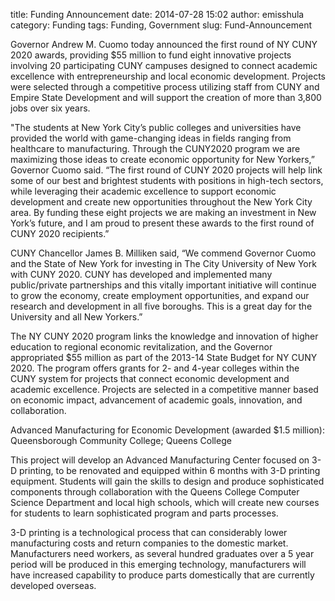 title: Funding Announcement
date: 2014-07-28 15:02
author: emisshula
category: Funding
tags: Funding, Government
slug: Fund-Announcement

Governor Andrew M. Cuomo today announced the first round of NY CUNY
2020 awards, providing $55 million to fund eight innovative projects
involving 20 participating CUNY campuses designed to connect academic
excellence with entrepreneurship and local economic
development. Projects were selected through a competitive process
utilizing staff from CUNY and Empire State Development and will
support the creation of more than 3,800 jobs over six years.

"The students at New York City’s public colleges and universities have
provided the world with game-changing ideas in fields ranging from
healthcare to manufacturing. Through the CUNY2020 program we are
maximizing those ideas to create economic opportunity for New
Yorkers,” Governor Cuomo said. “The first round of CUNY 2020 projects
will help link some of our best and brightest students with positions
in high-tech sectors, while leveraging their academic excellence to
support economic development and create new opportunities throughout
the New York City area. By funding these eight projects we are making
an investment in New York’s future, and I am proud to present these
awards to the first round of CUNY 2020 recipients.”

CUNY Chancellor James B. Milliken said, “We commend Governor Cuomo and
the State of New York for investing in The City University of New York
with CUNY 2020. CUNY has developed and implemented many public/private
partnerships and this vitally important initiative will continue to
grow the economy, create employment opportunities, and expand our
research and development in all five boroughs. This is a great day for
the University and all New Yorkers.”

The NY CUNY 2020 program links the knowledge and innovation of higher
education to regional economic revitalization, and the Governor
appropriated $55 million as part of the 2013-14 State Budget for NY
CUNY 2020. The program offers grants for 2- and 4-year colleges within
the CUNY system for projects that connect economic development and
academic excellence. Projects are selected in a competitive manner
based on economic impact, advancement of academic goals, innovation,
and collaboration.

Advanced Manufacturing for Economic Development (awarded $1.5
million): Queensborough Community College; Queens College

This project will develop an Advanced Manufacturing Center focused on
3-D printing, to be renovated and equipped within 6 months with 3-D
printing equipment. Students will gain the skills to design and
produce sophisticated components through collaboration with the Queens
College Computer Science Department and local high schools, which will
create new courses for students to learn sophisticated program and
parts processes.

3-D printing is a technological process that can considerably lower
manufacturing costs and return companies to the domestic
market. Manufacturers need workers, as several hundred graduates over
a 5 year period will be produced in this emerging technology,
manufacturers will have increased capability to produce parts
domestically that are currently developed overseas.